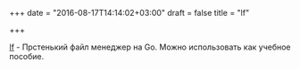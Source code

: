 +++
date = "2016-08-17T14:14:02+03:00"
draft = false
title = "lf"

+++

<p><a href="https://github.com/gokcehan/lf">lf</a>&nbsp;- Прстенький файл менеджер на Go. Можно использовать как учебное пособие.</p>

